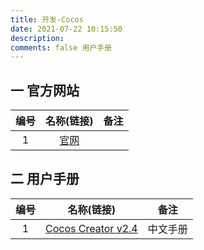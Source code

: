 ```yaml
---
title: 开发-Cocos
date: 2021-07-22 10:15:50
description: 
comments: false 用户手册
---
```

## 一 官方网站

| 编号 |           名称(链接)           | 备注 |
| :--: | :----------------------------: | :--: |
|  1   | [官网](https://www.cocos.com/) |      |


## 二 用户手册

| 编号 |                          名称(链接)                          |   备注   |
| :--: | :----------------------------------------------------------: | :------: |
|  1   | [Cocos Creator v2.4](http://docs.cocos.com/creator/manual/zh/) | 中文手册 |

